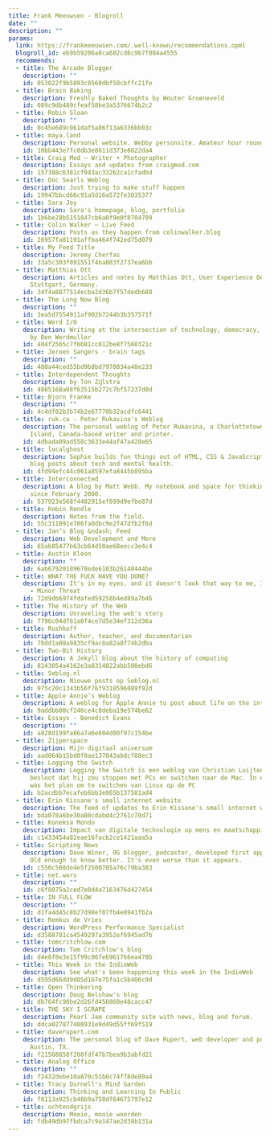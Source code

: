 ```yaml
---
title: Frank Meeuwsen - Blogroll
date: ""
description: ""
params:
  link: https://frankmeeuwsen.com/.well-known/recommendations.opml
  blogroll_id: eb9b59206a8ca682cd6c967f084a4555
  recommends:
  - title: The Arcade Blogger
    description: ""
    id: 053022f9b5893c0560dbf50cbffc21fe
  - title: Brain Baking
    description: Freshly Baked Thoughts by Wouter Groeneveld
    id: 089c9db489cfeaf58be3a5376674b2c2
  - title: Robin Sloan
    description: ""
    id: 0c45e689c061daf5a86f13a6336bb03c
  - title: maya.land
    description: Personal website. Webby personsite. Amateur hour round the clock.
    id: 10bb443e7fc8db3e8611d373e8622da4
  - title: Craig Mod — Writer + Photographer
    description: Essays and updates from craigmod.com
    id: 157388c6381cf943ac33262ca1cfadbd
  - title: Doc Searls Weblog
    description: Just trying to make stuff happen
    id: 19947bbcd66c91a5d16a572fe3035377
  - title: Sara Joy
    description: Sara's homepage, blog, portfolio
    id: 1b6be28b5151847cb6a0f9e0f8704709
  - title: Colin Walker – Live Feed
    description: Posts as they happen from colinwalker.blog
    id: 26957fa81191affba464f742ed75d079
  - title: My Feed Title
    description: Jeremy Cherfas
    id: 33a5c303f091551f4ba803f2737ea6bb
  - title: Matthias Ott
    description: Articles and notes by Matthias Ott, User Experience Designer from
      Stuttgart, Germany.
    id: 34f4a8877514ecba2d36b7f57dedb688
  - title: The Long Now Blog
    description: ""
    id: 3ea5d7554911af902b7244b3b357571f
  - title: Werd I/O
    description: Writing at the intersection of technology, democracy, and society
      by Ben Werdmuller
    id: 404f2565c7f6b81cc012be8f7560321c
  - title: Jeroen Sangers ◦ brain tags
    description: ""
    id: 480a44ced55bd9b8bd7970034a48e233
  - title: Interdependent Thoughts
    description: by Ton Zĳlstra
    id: 4885168a08f63515b272c7bf57237d0d
  - title: Bjorn Franke
    description: ""
    id: 4c4df02b3b74b2e67770b32acdfc6441
  - title: ruk.ca - Peter Rukavina's Weblog
    description: The personal weblog of Peter Rukavina, a Charlottetown, Prince Edward
      Island, Canada-based writer and printer.
    id: 4dbada09ad558c3633e44af47a428e65
  - title: localghost
    description: Sophie builds fun things out of HTML, CSS & JavaScript, and writes
      blog posts about tech and mental health.
    id: 4fd94efc44c061a8597efa8445b895ba
  - title: Interconnected
    description: A blog by Matt Webb. My notebook and space for thinking out loud
      since February 2000.
    id: 537923e568f4482915ef699d9efbe87d
  - title: Robin Rendle
    description: Notes from the field.
    id: 55c311091e786fa0dbc9e2f47dfb2f6d
  - title: Jan’s Blog &ndash; Feed
    description: Web Development and More
    id: 65ab85477b63cb64d50ae68eecc3e4c4
  - title: Austin Kleon
    description: ""
    id: 6ab67920109678ede6103b26140444be
  - title: WHAT THE FUCK HAVE YOU DONE?
    description: It's in my eyes, and it doesn't look that way to me, In my eyes.
      - Minor Threat
    id: 72d9db6974fdafed59258b4ed89a7b46
  - title: The History of the Web
    description: Unraveling the web's story
    id: 7796c04df61a6f4ce7d5e34ef312d36a
  - title: Rushkoff
    description: Author, teacher, and documentarian
    id: 7bdd1a00a9835cf9ac8a82a8f74b2dba
  - title: Two-Bit History
    description: A Jekyll blog about the history of computing
    id: 8243054a4162e3a8314822abb500ebd6
  - title: Seblog.nl
    description: Nieuwe posts op Seblog.nl
    id: 975c20c1343b56f76f9318596089f92d
  - title: Apple Annie’s Weblog
    description: A weblog for Apple Annie to post about life on the internet.
    id: 9addbb00cf246ce4c8deba19e574be62
  - title: Essays - Benedict Evans
    description: ""
    id: a828d199fa86a7a6e604d80f97c154be
  - title: Zijperspace
    description: Mijn digitaal universum
    id: aad064b15bd0f0ae137043abdcf88ec3
  - title: Logging the Switch
    description: Logging the Switch is een weblog van Christian Luijten, die in 2004
      besloot dat hij zou stoppen met PCs en switchen naar de Mac. In eerste instantie
      was het plan om te switchen van Linux op de PC
    id: b2acdbb7ecafeb6bb3e865b137581ad4
  - title: Erin Kissane's small internet website
    description: The feed of updates to Erin Kissane's small internet website
    id: bda078a6be30a80cdabd4c2761c70d71
  - title: Koneksa Mondo
    description: Impact van digitale technologie op mens en maatschappij
    id: c1433454a82eae16facb2ce1421aaa5a
  - title: Scripting News
    description: Dave Winer, OG blogger, podcaster, developed first apps in many categories.
      Old enough to know better. It's even worse than it appears.
    id: c550c508de4e5f2500785a76c79ba383
  - title: net.wars
    description: ""
    id: c6f8075a2ced7e0d4a7163476d427454
  - title: IN FULL FLOW
    description: ""
    id: d1fa4d45c8b27d98ef07fb4e8941fb2a
  - title: Remkus de Vries
    description: WordPress Performance Specialist
    id: d3588781ca4549297a3952ef6945ad7b
  - title: tomcritchlow.com
    description: Tom Critchlow's blog
    id: d4e8f8e3e15f99c06fe6961766ea470b
  - title: This Week in the IndieWeb
    description: See what's been happening this week in the IndieWeb
    id: d595d66dd9d85d167e75fa1c5b406c9d
  - title: Open Thinkering
    description: Doug Belshaw's blog
    id: db764fc90be2d26fd456860e48cacc47
  - title: THE SKY I SCRAPE
    description: Pearl Jam community site with news, blog and forum.
    id: ddca027877400931e9d49d55ff69f519
  - title: daverupert.com
    description: The personal blog of Dave Rupert, web developer and podcaster from
      Austin, TX.
    id: f21568858f208fdf47b7bea9b3abfd21
  - title: Analog Office
    description: ""
    id: f2432debe10a870c51b6c74f78de80a4
  - title: Tracy Durnell's Mind Garden
    description: Thinking and Learning In Public
    id: f8113a925cb48b9a750df64675797e12
  - title: ochtendgrijs
    description: Mooie, mooie woorden
    id: fdb49db97fbdca7c9a147ae2d38b131a
---
```

